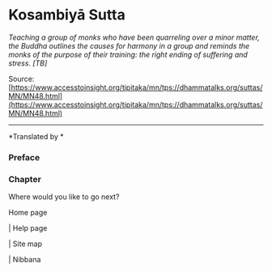 # Kosambiyā Sutta

*Teaching a group of monks who have been quarreling over a minor matter, the Buddha outlines the causes for harmony in a group and reminds the monks of the purpose of their training: the right ending of suffering and stress. [TB]*

Source: [https://www.accesstoinsight.org/tipitaka/mn/tps://dhammatalks.org/suttas/MN/MN48.html](https://www.accesstoinsight.org/tipitaka/mn/tps://dhammatalks.org/suttas/MN/MN48.html)

---

*Translated by *

### Preface

### Chapter

Where would you like to go next?

Home page

| Help page

| Site map

| Nibbana
